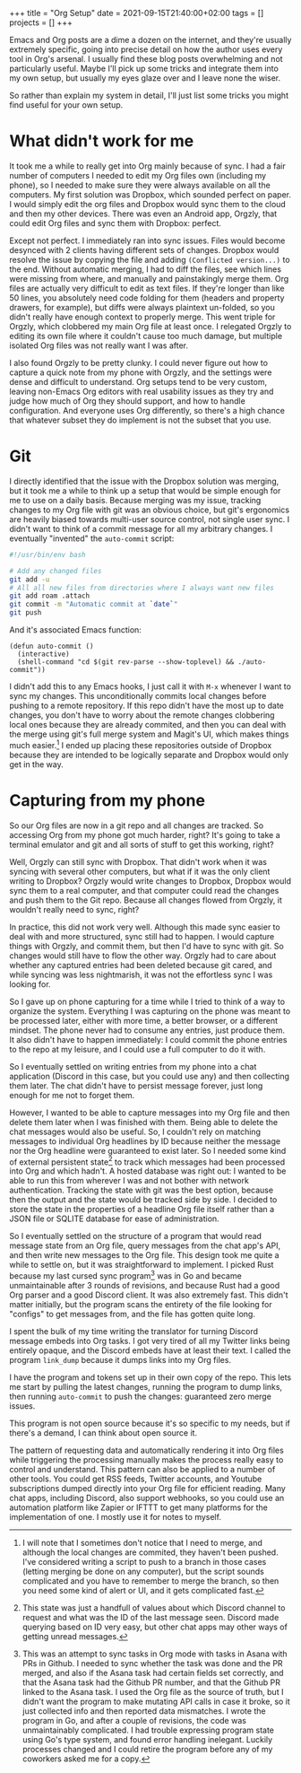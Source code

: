 +++
title = "Org Setup"
date = 2021-09-15T21:40:00+02:00
tags = []
projects = []
+++

Emacs and Org posts are a dime a dozen on the internet, and they're usually
extremely specific, going into precise detail on how the author uses every tool
in Org's arsenal. I usually find these blog posts overwhelming and not
particularly useful. Maybe I'll pick up some tricks and integrate them into my
own setup, but usually my eyes glaze over and I leave none the wiser.

So rather than explain my system in detail, I'll just list some tricks you might
find useful for your own setup.

# What didn't work for me

It took me a while to really get into Org mainly because of sync. I had a fair
number of computers I needed to edit my Org files own (including my phone), so I
needed to make sure they were always available on all the computers. My first
solution was Dropbox, which sounded perfect on paper. I would simply edit the
org files and Dropbox would sync them to the cloud and then my other devices.
There was even an Android app, Orgzly, that could edit Org files and sync them
with Dropbox: perfect.

Except not perfect. I immediately ran into sync issues. Files would become
desynced with 2 clients having different sets of changes. Dropbox would resolve
the issue by copying the file and adding `(Conflicted version...)` to the end.
Without automatic merging, I had to diff the files, see which lines were missing
from where, and manually and painstakingly merge them. Org files are actually
very difficult to edit as text files. If they're longer than like 50 lines, you
absolutely need code folding for them (headers and property drawers, for
example), but diffs were always plaintext un-folded, so you didn't really have
enough context to properly merge. This went triple for Orgzly, which clobbered
my main Org file at least once. I relegated Orgzly to editing its own file
where it couldn't cause too much damage, but multiple isolated Org files was not
really want I was after.

I also found Orgzly to be pretty clunky. I could never figure out how
to capture a quick note from my phone with Orgzly, and the settings were dense
and difficult to understand. Org setups tend to be very custom, leaving
non-Emacs Org editors with real usability issues as they try and judge how much
of Org they should support, and how to handle configuration. And everyone uses
Org differently, so there's a high chance that whatever subset they do implement
is not the subset that you use.

# Git

I directly identified that the issue with the Dropbox solution was merging, but
it took me a while to think up a setup that would be simple enough for me to
use on a daily basis. Because merging was my issue, tracking changes to my Org
file with git was an obvious choice, but git's ergonomics are heavily biased
towards multi-user source control, not single user sync. I didn't want to think
of a commit message for all my arbitrary changes. I eventually "invented" the
`auto-commit` script:

```sh
#!/usr/bin/env bash

# Add any changed files
git add -u
# All all new files from directories where I always want new files
git add roam .attach
git commit -m "Automatic commit at `date`"
git push
```

And it's associated Emacs function:

```elisp
(defun auto-commit ()
  (interactive)
  (shell-command "cd $(git rev-parse --show-toplevel) && ./auto-commit"))
```

I didn't add this to any Emacs hooks, I just call it with `M-x` whenever I want
to sync my changes. This unconditionally commits local changes before pushing to
a remote repository. If this repo didn't have the most up to date changes, you
don't have to worry about the remote changes clobbering local ones because they
are already commited, and then you can deal with the merge using git's full
merge system and Magit's UI, which makes things much easier.[^2] I ended up placing
these repositories outside of Dropbox because they are intended to be logically
separate and Dropbox would only get in the way.

# Capturing from my phone

So our Org files are now in a git repo and all changes are tracked. So accessing
Org from my phone got much harder, right? It's going to take a terminal emulator
and git and all sorts of stuff to get this working, right?

Well, Orgzly can still sync with Dropbox. That didn't work when it was syncing
with several other computers, but what if it was the only client writing to
Dropbox? Orgzly would write changes to Dropbox, Dropbox would sync them to a
real computer, and that computer could read the changes and push them to the Git
repo. Because all changes flowed from Orgzly, it wouldn't really need to sync,
right?

In practice, this did not work very well. Although this made sync easier to deal
with and more structured, sync still had to happen. I would capture things with
Orgzly, and commit them, but then I'd have to sync with git. So changes would
still have to flow the other way. Orgzly had to care about whether any captured
entries had been deleted because git cared, and while syncing was less
nightmarish, it was not the effortless sync I was looking for.

So I gave up on phone capturing for a time while I tried to think of a way to
organize the system. Everything I was capturing on the phone was meant to be
processed later, either with more time, a better browser, or a different
mindset. The phone never had to consume any entries, just produce them. It also
didn't have to happen immediately: I could commit the phone entries to the repo
at my leisure, and I could use a full computer to do it with.

So I eventually settled on writing entries from my phone into a chat application
(Discord in this case, but you could use any) and then collecting them later.
The chat didn't have to persist message forever, just long enough for me not to
forget them.

However, I wanted to be able to capture messages into my Org file and then
delete them later when I was finished with them. Being able to delete the chat messages
would also be useful. So, I couldn't rely on matching messages to individual Org
headlines by ID because neither the message nor the Org headline were guaranteed to
exist later. So I needed some kind of external persistent state[^3] to track which
messages had been processed into Org and which hadn't. A hosted database was
right out: I wanted to be able to run this from wherever I was and not bother
with network authentication. Tracking the state with git was the best option,
because then the output and the state would be tracked side by side. I
decided to store the state in the properties of a headline Org file itself
rather than a JSON file or SQLITE database for ease of administration.

So I eventually settled on the structure of a program that would read message
state from an Org file, query messages from the chat app's API, and then write
new messages to the Org file. This design took me quite a while to settle on,
but it was straightforward to implement. I picked Rust because my last cursed
sync program[^1] was in Go and became unmaintainable after 3 rounds of revisions,
and because Rust had a good Org parser and a good Discord client. It was also
extremely fast. This didn't matter initially, but the program scans the entirety
of the file looking for "configs" to get messages from, and the file has gotten
quite long.

I spent the bulk of my time writing the translator for turning Discord message
embeds into Org tasks. I got very tired of all my Twitter links being entirely
opaque, and the Discord embeds have at least their text. I called the program
`link_dump` because it dumps links into my Org files.

I have the program and tokens set up in their own copy of the repo. This lets me
start by pulling the latest changes, running the program to dump links, then
running `auto-commit` to push the changes: guaranteed zero merge issues.

This program is not open source because it's so specific to my needs, but if
there's a demand, I can think about open source it.

The pattern of requesting data and automatically rendering it into Org files
while triggering the processing manually makes the process really easy to
control and understand. This pattern can also be applied to a number of other
tools. You could get RSS feeds, Twitter accounts, and Youtube subscriptions
dumped directly into your Org file for efficient reading. Many chat apps,
including Discord, also support webhooks, so you could use an automation
platform like Zapier or IFTTT to get many platforms for the implementation of
one. I mostly use it for notes to myself.

[^1]:
    This was an attempt to sync tasks in Org mode with tasks in Asana with PRs
    in Github. I needed to sync whether the task was done and the PR merged, and
    also if the Asana task had certain fields set correctly, and that the Asana
    task had the Github PR number, and that the Github PR linked to the Asana
    task. I used the Org file as the source of truth, but I didn't want the
    program to make mutating API calls in case it broke, so it just collected
    info and then reported data mismatches. I wrote the program in Go, and after
    a couple of revisions, the code was unmaintainably complicated. I had
    trouble expressing program state using Go's type system, and found error
    handling inelegant. Luckily processes changed and I could retire the
    program before any of my coworkers asked me for a copy.

[^2]:
    I will note that I sometimes don't notice that I need to merge, and
    although the local changes are commited, they haven't been pushed. I've
    considered writing a script to push to a branch in those cases (letting
    merging be done on any computer), but the script sounds complicated and you
    have to remember to merge the branch, so then you need some kind of alert or
    UI, and it gets complicated fast.

[^3]:
    This state was just a handfull of values about which Discord channel to
    request and what was the ID of the last message seen. Discord made querying
    based on ID very easy, but other chat apps may other ways of getting unread
    messages.

